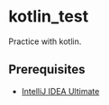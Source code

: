 # kotlin_test
Practice with kotlin.

## Prerequisites
- [IntelliJ IDEA Ultimate](https://www.jetbrains.com/idea/download/?section=windows)
